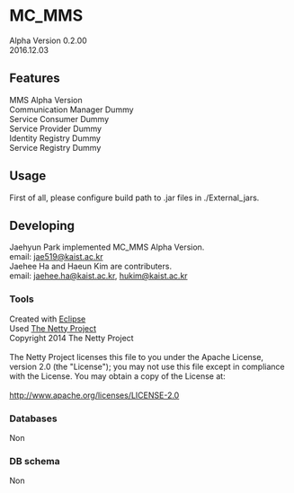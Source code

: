 

# MC_MMS
Alpha Version 0.2.00 <br/>
2016.12.03<br/>


## Features
MMS Alpha Version<br/>
Communication Manager Dummy<br/>
Service Consumer Dummy<br/>
Service Provider Dummy<br/>
Identity Registry Dummy<br/>
Service Registry Dummy<br/>


## Usage
First of all, please configure build path to .jar files in ./External_jars.<br/>


## Developing
Jaehyun Park implemented MC_MMS Alpha Version.<br/>
email: jae519@kaist.ac.kr<br/>
Jaehee Ha and Haeun Kim are contributers. <br/>
email: jaehee.ha@kaist.ac.kr, hukim@kaist.ac.kr <br/>


### Tools
Created with [Eclipse](https://www.eclipse.org)<br/>
Used [The Netty Project](http://netty.io/)<br/>
Copyright 2014 The Netty Project<br/>
<br/>
The Netty Project licenses this file to you under the Apache License,<br/>
version 2.0 (the "License"); you may not use this file except in compliance<br/>
with the License. You may obtain a copy of the License at:<br/>
<br/>
  http://www.apache.org/licenses/LICENSE-2.0<br/>


### Databases
Non<br/>

### DB schema
Non<br/>
